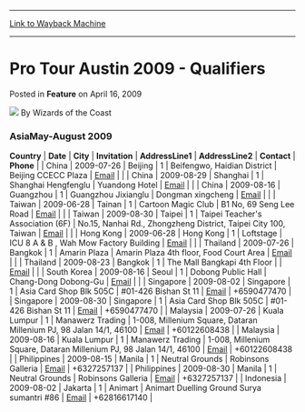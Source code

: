 
---
[Link to Wayback Machine](https://web.archive.org/web/20220627003915/https://magic.wizards.com/en/articles/archive/feature/pro-tour-austin-2009-qualifiers-2009-04-16)

[_metadata_:wayback_url]:- "https://magic.wizards.com/en/articles/archive/feature/pro-tour-austin-2009-qualifiers-2009-04-16"
[_metadata_:wayback_raw_url]:- "https://web.archive.org/web/20220627003915id_/https://magic.wizards.com/en/articles/archive/feature/pro-tour-austin-2009-qualifiers-2009-04-16"
[_metadata_:wayback_capture_timestamp]:- "2022-06-27 00:39:15+00:00"
[_metadata_:description]:- "AsiaMay-August 2009 CountryDateCityInvitationAddressLine1AddressLine2ContactPhone China2009-07-26Beijing 1Beifengwo, Haidian DistrictBeijing CCECC PlazaEmail China2009-08-29Shanghai1Shanghai HengfengluYuandong HotelEmail China2009-08-16Guangzhou1Guangzhou JixiangluDongman xingchengEmail Taiwan2009-06-28Tainan1Cartoon Magic ClubB1 No, 69 Seng Lee RoadEmail"
[_metadata_:generator]:- "Drupal 7 (http://drupal.org)"
[_metadata_:publish_date]:- "2009-04-16"
---


Pro Tour Austin 2009 - Qualifiers
=================================



 Posted in **Feature**
 on April 16, 2009 






![](https://media.magic.wizards.com/styles/auth_small/public/images/person/wizards_author.jpg)
By Wizards of the Coast












### AsiaMay-August 2009




 **Country** | **Date** | **City** | **Invitation** | **AddressLine1** | **AddressLine2** | **Contact** | **Phone** |
| China | 2009-07-26 | Beijing  | 1 | Beifengwo, Haidian District | Beijing CCECC Plaza | [Email](mailto:legendtony@263.net) |  |
| China | 2009-08-29 | Shanghai | 1 | Shanghai Hengfenglu | Yuandong Hotel | [Email](mailto:sagitta@21cn.com) |  |
| China | 2009-08-16 | Guangzhou | 1 | Guangzhou Jixianglu | Dongman xingcheng | [Email](mailto:magicrabit@hotmail.com) |  |
| Taiwan | 2009-06-28 | Tainan | 1 | Cartoon Magic Club | B1 No, 69 Seng Lee Road | [Email](mailto:pengyuhsien@hotmail.com) |  |
| Taiwan | 2009-08-30 | Taipei | 1 | Taipei Teacher's Association (6F) | No.15, Nanhai Rd., Zhongzheng District, Taipei City 100, Taiwan  | [Email](mailto:jiaku_tw@sinamail.com) |  |
| Hong Kong | 2009-06-28 | Hong Kong | 1 | Loftstage | ICU 8 A & B , Wah Mow Factory Building | [Email](mailto:ianhelio@hotmail.com) |  |
| Thailand | 2009-07-26 | Bangkok | 1 | Amarin Plaza | Amarin Plaza 4th floor, Food Court Area | [Email](mailto:arthit16@hotmail.com) |  |
| Thailand | 2009-08-23 | Bangkok | 1 | The Mall Bangkapi 4th Floor |  | [Email](mailto:arthit16@hotmail.com) |  |
| South Korea | 2009-08-16 | Seoul | 1 | Dobong Public Hall | Chang-Dong Dobong-Gu | [Email](mailto:zikuin@hanmail.net) |  |
| Singapore | 2009-08-02 | Singapore | 1 | Asia Card Shop Blk 505C | #01-426 Bishan St 11 | [Email](mailto:stanley30_magic@hotmail.com) | +6590477470 |
| Singapore | 2009-08-30 | Singapore | 1 | Asia Card Shop Blk 505C | #01-426 Bishan St 11 | [Email](mailto:stanley30_magic@hotmail.com) | +6590477470 |
| Malaysia | 2009-07-26 | Kuala Lumpur | 1 | Manawerz Trading | 1-008, Millenium Square, Dataran Millenium PJ, 98 Jalan 14/1, 46100 | [Email](mailto:ccgorganizer@myjaring.net) | +60122608438 |
| Malaysia | 2009-08-16 | Kuala Lumpur | 1 | Manawerz Trading | 1-008, Millenium Square, Dataran Millenium PJ, 98 Jalan 14/1, 46100 | [Email](mailto:ccgorganizer@myjaring.net) | +60122608438 |
| Philippines | 2009-08-15 | Manila | 1 | Neutral Grounds | Robinsons Galleria | [Email](mailto:ngrounds@neutralgrounds.net) | +6327257137 |
| Philippines | 2009-08-30 | Manila | 1 | Neutral Grounds | Robinsons Galleria | [Email](mailto:ngrounds@neutralgrounds.net) | +6327257137 |
| Indonesia | 2009-08-02 | Jakarta | 1 | Animart | Animart Duelling Ground Surya sumantri #86 | [Email](mailto:cyber_co@lycos.com) | +62816617140 |







